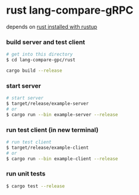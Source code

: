 # rust lang-compare-gRPC

depends on [rust installed with rustup](https://rustup.rs)

### build server and test client
```bash
# get into this directory
$ cd lang-compare-gpc/rust

cargo build --release
```

### start server
```bash
# start server
$ target/release/example-server
# or
$ cargo run --bin example-server --release
```

### run test client (in new terminal)
```bash
# run test client
$ target/release/example-client
# or
$ cargo run --bin example-client --release
```

### run unit tests 
```bash
$ cargo test --release
```
